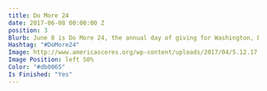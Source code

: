 ```yaml
---
title: Do More 24
date: 2017-06-08 00:00:00 Z
position: 3
Blurb: June 8 is Do More 24, the annual day of giving for Washington, DC, area nonprofits.
Hashtag: "#DoMore24"
Image: http://www.americascores.org/wp-content/uploads/2017/04/5.12.17.jpg
Image Position: left 50%
Color: "#db0065"
Is Finished: "Yes"
---
```


